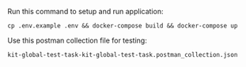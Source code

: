 Run this command to setup and run application:

`cp .env.example .env && docker-compose build && docker-compose up`

Use this postman collection file for testing:

`kit-global-test-task-kit-global-test-task.postman_collection.json`